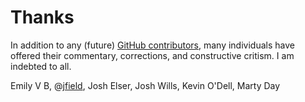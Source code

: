 <!-- title: Thanks -->
<!-- categories: pages -->
<!-- tags: contributors -->
<!-- published: 2015-08-09T19:30:00-05:00 -->
<!-- updated: 2015-08-09T19:30:00-05:00 -->
<!-- summary: A quick thank-you to those who have contributed to this silly little blog. -->

# Thanks

In addition to any (future) [GitHub contributors](https://github.com/technmsg/blog/graphs/contributors), many individuals have offered their commentary, corrections, and constructive critism. I am indebted to all.

Emily V B, @[jfield](https://twitter.com/jfield), Josh Elser, Josh Wills, Kevin O'Dell, Marty Day
